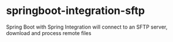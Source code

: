 # springboot-integration-sftp
Spring Boot with Spring Integration will connect to an SFTP server, download and process remote files

